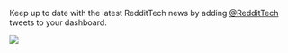 Keep up to date with the latest RedditTech news by adding [@RedditTech](https://twitter.com/RedditTech) tweets to your dashboard.

![](https://github.com/GregTrevellick/VsixTwitterWidget/blob/master/Src/@RedditTech/artefacts/Screenshot.png?raw=true)